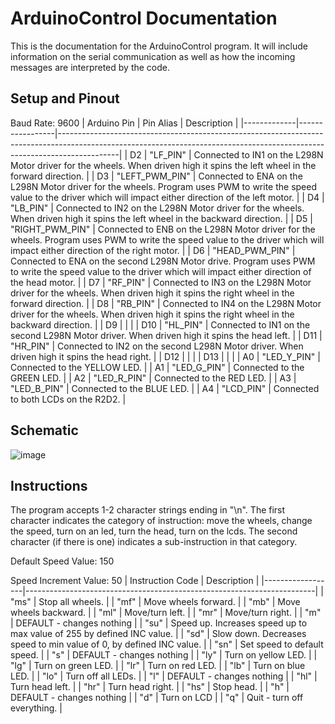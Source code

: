 # ArduinoControl Documentation
This is the documentation for the ArduinoControl program. It will include information on the serial communication as well as how the incoming messages are interpreted by the code.
## Setup and Pinout
Baud Rate: 9600
| Arduino Pin | Pin Alias       | Description                                                                                                                                                               |
|-------------|-----------------|---------------------------------------------------------------------------------------------------------------------------------------------------------------------------|
| D2          | "LF_PIN"        | Connected to IN1 on the L298N Motor driver for the wheels. When driven high it spins the left wheel in the forward direction.                                             |
| D3          | "LEFT_PWM_PIN"  | Connected to ENA on the L298N Motor driver for the wheels. Program uses PWM to write the speed value to the driver which will impact either direction of the left motor.  |
| D4          | "LB_PIN"        | Connected to IN2 on the L298N Motor driver for the wheels. When driven high it spins the left wheel in the backward direction.                                            |
| D5          | "RIGHT_PWM_PIN" | Connected to ENB on the L298N Motor driver for the wheels. Program uses PWM to write the speed value to the driver which will impact either direction of the right motor. |
| D6          | "HEAD_PWM_PIN"  | Connected to ENA on the second L298N Motor drive. Program uses PWM to write the speed value to the driver which will impact either direction of the head motor.           |
| D7          | "RF_PIN"        | Connected to IN3 on the L298N Motor driver for the wheels. When driven high it spins the right wheel in the forward direction.                                            |
| D8          | "RB_PIN"        | Connected to IN4 on the L298N Motor driver for the wheels. When driven high it spins the right wheel in the backward direction.                                           |
| D9          |                 |                                                                                                                                                                           |
| D10         | "HL_PIN"        | Connected to IN1 on the second L298N Motor driver. When driven high it spins the head left.                                                                               |
| D11         | "HR_PIN"        | Connected to IN2 on the second L298N Motor driver. When driven high it spins the head right.                                                                              |
| D12         |                 |                                                                                                                                                                           |
| D13         |                 |                                                                                                                                                                           |
| A0          | "LED_Y_PIN"     | Connected to the YELLOW LED.                                                                                                                                              |
| A1          | "LED_G_PIN"     | Connected to the GREEN LED.                                                                                                                                               |
| A2          | "LED_R_PIN"     | Connected to the RED LED.                                                                                                                                                 |
| A3          | "LED_B_PIN"     | Connected to the BLUE LED.                                                                                                                                                |
| A4          | "LCD_PIN"       | Connected to both LCDs on the R2D2.                                                                                                                                       |
## Schematic
![image](https://github.com/Myapi314/R2D2Project/assets/97209406/1872a832-ad23-4fe4-9d23-5e6626a209b1)

## Instructions
The program accepts 1-2 character strings ending in "\n". The first character indicates the category of instruction: move the wheels, change the speed, turn on an led, turn the head, turn on the lcds. The second character (if there is one) indicates a sub-instruction in that category.

Default Speed Value: 150

Speed Increment Value: 50
| Instruction Code | Description                                                            |
|------------------|------------------------------------------------------------------------|
| "ms"             | Stop all wheels.                                                       |
| "mf"             | Move wheels forward.                                                   |
| "mb"             | Move wheels backward.                                                  |
| "ml"             | Move/turn left.                                                        |
| "mr"             | Move/turn right.                                                       |
| "m"              | DEFAULT - changes nothing                                              |
| "su"             | Speed up. Increases speed up to max value of 255 by defined INC value. |
| "sd"             | Slow down. Decreases speed to min value of 0, by defined INC value.    |
| "sn"             | Set speed to default speed.                                            |
| "s"              | DEFAULT - changes nothing                                              |
| "ly"             | Turn on yellow LED.                                                    |
| "lg"             | Turn on green LED.                                                     |
| "lr"             | Turn on red LED.                                                       |
| "lb"             | Turn on blue LED.                                                      |
| "lo"             | Turn off all LEDs.                                                     |
| "l"              | DEFAULT - changes nothing                                              |
| "hl"             | Turn head left.                                                        |
| "hr"             | Turn head right.                                                       |
| "hs"             | Stop head.                                                        |
| "h"              | DEFAULT - changes nothing                                              |
| "d"              | Turn on LCD                                                            |
| "q"              | Quit - turn off everything.                                            |
